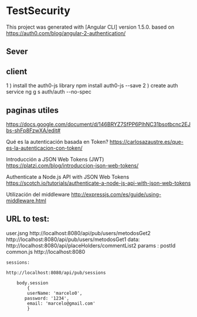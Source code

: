 # TestSecurity

This project was generated with [Angular CLI] version 1.5.0.
based on 
https://auth0.com/blog/angular-2-authentication/

## Sever

## client
1 )  install the auth0-js library
    npm install auth0-js --save
2 ) create auth service
    ng g s auth/auth --no-spec

    
## paginas utiles

https://docs.google.com/document/d/146BRYZ7SfPP6PlhNC31bsotbcnc2EJbs-shFp8FzwXA/edit#


Qué es la autenticación basada en Token?
https://carlosazaustre.es/que-es-la-autenticacion-con-token/

Introducción a JSON Web Tokens (JWT)
https://platzi.com/blog/introduccion-json-web-tokens/

Authenticate a Node.js API with JSON Web Tokens
https://scotch.io/tutorials/authenticate-a-node-js-api-with-json-web-tokens


Utilización del middleware
http://expressjs.com/es/guide/using-middleware.html

## URL to test:

user.jsng 
		http://localhost:8080/api/pub/users/metodosGet2
		http://localhost:8080/api/pub/users/metodosGet1 
data:
    http://localhost:8080/api/placeHolders/commentList2
    params : 
        postId
common.js
	http://localhost:8080
	
	
	sessions:
	
	http://localhost:8080/api/pub/sessions
	
		body.session 
			{
            userName: 'marcelo0',
           password: '1234',
            email: 'marcelo@gmail.com'
			}





